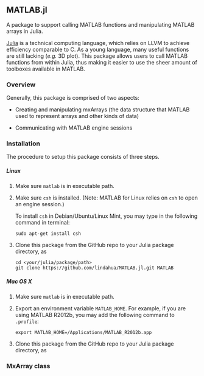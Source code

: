## MATLAB.jl

A package to support calling MATLAB functions and manipulating MATLAB arrays in Julia.

[Julia](http://julialang.org) is a technical computing language, which relies on LLVM to achieve efficiency comparable to C. As a young language, many useful functions are still lacking (*e.g.* 3D plot). This package allows users to call MATLAB functions from within Julia, thus making it easier to use the sheer amount of toolboxes available in MATLAB.

### Overview

Generally, this package is comprised of two aspects:

* Creating and manipulating mxArrays (the data structure that MATLAB used to represent arrays and other kinds of data)

* Communicating with MATLAB engine sessions

### Installation

The procedure to setup this package consists of three steps. 

##### Linux

1. Make sure ``matlab`` is in executable path. 

2. Make sure ``csh`` is installed. (Note: MATLAB for Linux relies on ``csh`` to open an engine session.) 
	
	To install ``csh`` in Debian/Ubuntu/Linux Mint, you may type in the following command in terminal:
	
	```
	sudo apt-get install csh
	```

3. Clone this package from the GitHub repo to your Julia package directory, as

	```
	cd <your/julia/package/path>
	git clone https://github.com/lindahua/MATLAB.jl.git MATLAB
	```

##### Mac OS X

1. Make sure ``matlab`` is in executable path. 

2. Export an environment variable ``MATLAB_HOME``. For example, if you are using MATLAB R2012b, you may add the following command to ``.profile``:
	
	```
	export MATLAB_HOME=/Applications/MATLAB_R2012b.app
	```

3. Clone this package from the GitHub repo to your Julia package directory, as



### MxArray class




